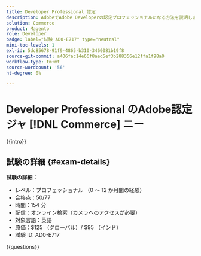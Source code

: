 ```yaml
---
title: Developer Professional 認定
description: AdobeでAdobe Developerの認定プロフェッショナルになる方法を説明します  [!DNL Commerce]。
solution: Commerce
product: Magento
role: Developer
badge: label="試験 AD0-E717" type="neutral"
mini-toc-levels: 1
exl-id: 5dc85678-91f9-4865-b310-3460081b19f8
source-git-commit: a406fac14e66f8aed5ef3b288356e12ffa1f98a0
workflow-type: tm+mt
source-wordcount: '56'
ht-degree: 0%

---
```


# Developer Professional のAdobe認定ジャ [!DNL Commerce] ニー

{{intro}}

## 試験の詳細 {#exam-details}

**試験の詳細：**

* レベル：プロフェッショナル （0 ～ 12 か月間の経験）
* 合格点：50/77
* 時間：154 分
* 配信：オンライン検索（カメラへのアクセスが必要）
* 対象言語：英語
* 原価：$125 （グローバル）/ $95 （インド）
* 試験 ID: AD0-E717

{{questions}}
